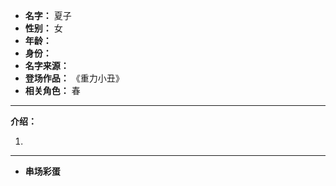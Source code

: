 
- **名字：** 夏子
- **性别：** 女
- **年龄：** 
- **身份：** 
- **名字来源：** 
- **登场作品：** 《重力小丑》
- **相关角色：** 春

---

**介绍：** 

1. 

---

- **串场彩蛋** 